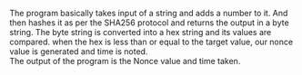 The program basically takes input of a string and adds a number to it. And then hashes it as per the SHA256 protocol and returns the output in a byte string.
The byte string is converted into a hex string and its values are compared. 
when the hex is less than or equal to the target value, our nonce value is generated and time is noted.  
The output of the program is the Nonce value and time taken. 
